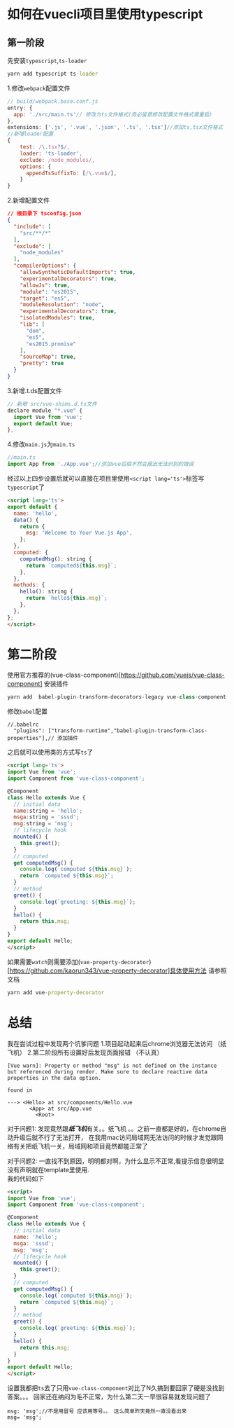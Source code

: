 # 如何在vuecli项目里使用typescript
## 第一阶段
先安装`typescript`,`ts-loader`
```cmd 
yarn add typescript ts-loader
```
1.修改`webpack`配置文件
```js
// build/webpack.base.conf.js
entry: {
  app: './src/main.ts'// 修改为ts文件格式(务必留意修改配置文件格式需重启)
},
extensions: ['.js', '.vue', '.json', '.ts', '.tsx']//添加ts,tsx文件格式
//新增loader配置
{
    test: /\.tsx?$/,
    loader: 'ts-loader',
    exclude: /node_modules/,
    options: {
      appendTsSuffixTo: [/\.vue$/],
    }
}
```

2.新增配置文件
```json
// 根目录下 tsconfig.json
{
  "include": [
    "src/**/*"
  ],
  "exclude": [
    "node_modules"
  ],
  "compilerOptions": {
    "allowSyntheticDefaultImports": true,
    "experimentalDecorators": true,
    "allowJs": true,
    "module": "es2015",
    "target": "es5",
    "moduleResolution": "node",
    "experimentalDecorators": true,
    "isolatedModules": true,
    "lib": [
      "dom",
      "es5",
      "es2015.promise"
    ],
    "sourceMap": true,
    "pretty": true
  }
}
```
3.新增.t.ds配置文件
``` js
// 新增 src/vue-shims.d.ts文件
declare module "*.vue" {
  import Vue from 'vue';
  export default Vue;
},
```
4.修改`main.js`为`main.ts`
```ts
//main.ts
import App from './App.vue';//添加vue后缀不然会报出无法识别的错误
```
经过以上四步设置后就可以直接在项目里使用`<script lang='ts'>`标签写`typescript`了
```html
<script lang='ts'>
export default {
  name: 'hello',
  data() {
    return {
      msg: 'Welcome to Your Vue.js App',
    };
  },
  computed: {
    computedMsg(): string {
      return `computed${this.msg}`;
    },
  },
  methods: {
    hello(): string {
      return `hello${this.msg}`;
    },
  },
};
</script>
```
# 第二阶段
使用官方推荐的(vue-class-component)[https://github.com/vuejs/vue-class-component]
安装插件
```js
yarn add  babel-plugin-transform-decorators-legacy vue-class-component
```
修改`babel`配置
``` babelrc 
//.babelrc 
  "plugins": ["transform-runtime","babel-plugin-transform-class-properties"],// 添加插件
```
之后就可以使用类的方式写`ts`了
```html
<script lang='ts'>
import Vue from 'vue';
import Component from 'vue-class-component';

@Component
class Hello extends Vue {
  // initial data
  name:string = 'hello';
  msga:string = 'sssd';
  msg:string = 'msg';
  // lifecycle hook
  mounted() {
    this.greet();
  }
  // computed
  get computedMsg() {
    console.log(`computed ${this.msg}`);
    return `computed ${this.msg}`;
  }
  // method
  greet() {
    console.log(`greeting: ${this.msg}`);
  }
  hello() {
    return this.msg;
  }
}
export default Hello;
</script>
```
如果需要`watch`则需要添加(`vue-property-decorator`)[https://github.com/kaorun343/vue-property-decorator]具体使用方法 请参照文档
``` cmd
yarn add vue-property-decorator
```
# 总结

我在尝试过程中发现两个坑爹问题
1.项目起动起来后chrome浏览器无法访问 （纸飞机）
2.第二阶段所有设置好后发现页面报错 （不认真）
```
[Vue warn]: Property or method "msg" is not defined on the instance but referenced during render. Make sure to declare reactive data properties in the data option.

found in

---> <Hello> at src/components/Hello.vue
       <App> at src/App.vue
         <Root>
```
对于问题1:
发现竟然跟***纸飞机***有关。。纸飞机 。。之前一直都是好的，在chrome自动升级后就不行了无法打开，
在我用mac访问局域网无法访问的时候才发觉跟网络有关把纸飞机一关，局域网和项目竟然都能正常了

对于问题2:
一直找不到原因，明明都对啊，为什么显示不正常,看提示信息很明显没有声明就在template里使用.  
我的代码如下
```html
<script>
import Vue from 'vue';
import Component from 'vue-class-component';

@Component
class Hello extends Vue {
  // initial data
  name: 'hello';
  msga: 'sssd';
  msg: 'msg';
  // lifecycle hook
  mounted() {
    this.greet();
  }
  // computed
  get computedMsg() {
    console.log(`computed ${this.msg}`);
    return `computed ${this.msg}`;
  }
  // method
  greet() {
    console.log(`greeting: ${this.msg}`);
  }
  hello() {
    return this.msg;
  }
}
export default Hello;
</script>
```
设置我都把`ts`去了只用`vue-class-component`对比了N久搞到要回家了硬是没找到答案。。。
回家还在纳闷为毛不正常，为什么第二天一早很容易就发现问题了 
```  
msg: 'msg';//不是用冒号 应该用等号。。 这么简单昨天竟然一直没看出来
msg= 'msg';
```





